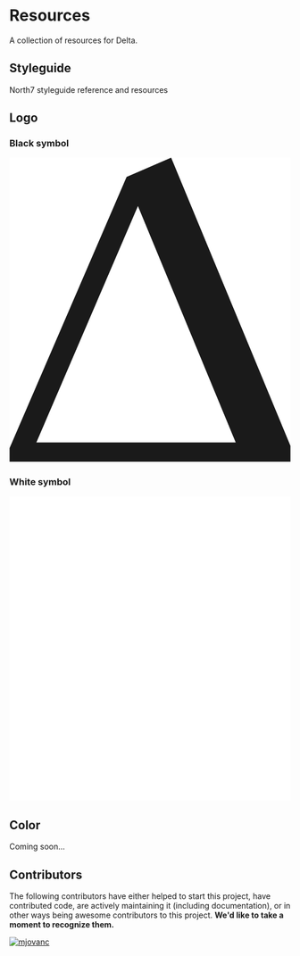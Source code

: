 # Resources

A collection of resources for Delta.

## Styleguide

North7 styleguide reference and resources

## Logo

### Black symbol

![SymbolBlack](logo/black.svg)

### White symbol

![SymbolWhite](logo/white.svg)


## Color

Coming soon...

## Contributors

The following contributors have either helped to start this project, have contributed
code, are actively maintaining it (including documentation), or in other ways
being awesome contributors to this project. **We'd like to take a moment to recognize them.**

[<img src="https://github.com/mjovanc.png?size=72" alt="mjovanc" width="72">](https://github.com/mjovanc)